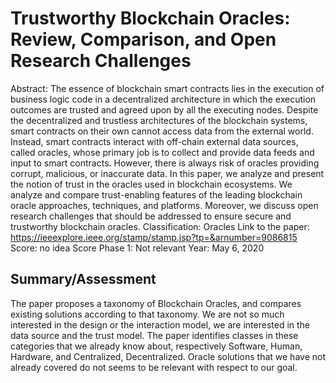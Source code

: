 # Trustworthy Blockchain Oracles: Review, Comparison, and Open Research Challenges

Abstract: The essence of blockchain smart contracts lies in the execution of business logic code in a decentralized architecture in which the execution outcomes are trusted and agreed upon by all the executing nodes. Despite the decentralized and trustless architectures of the blockchain systems, smart contracts on their own cannot access data from the external world. Instead, smart contracts interact with off-chain external data sources, called oracles, whose primary job is to collect and provide data feeds and input to smart contracts. However, there is always risk of oracles providing corrupt, malicious, or inaccurate data. In this paper, we analyze and present the notion of trust in the oracles used in blockchain ecosystems. We analyze and compare trust-enabling features of the leading blockchain oracle approaches, techniques, and platforms. Moreover, we discuss open research challenges that should be addressed to ensure secure and trustworthy blockchain oracles.
Classification: Oracles
Link to the paper: https://ieeexplore.ieee.org/stamp/stamp.jsp?tp=&arnumber=9086815
Score: no idea
Score Phase 1: Not relevant
Year: May 6, 2020

## Summary/Assessment

The paper proposes a taxonomy of Blockchain Oracles, and compares existing solutions according to that taxonomy. We are not so much interested in the design or the interaction model, we are interested in the data source and the trust model. The paper identifies classes in these categories that we already know about, respectively Software, Human, Hardware, and Centralized, Decentralized. Oracle solutions that we have not already covered do not seems to be relevant with respect to our goal.